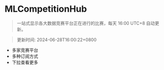 # MLCompetitionHub

> 一站式显示各大数据竞赛平台正在进行的比赛，每天 16:00 UTC+8 自动更新。
  
> 更新时间: 2024-06-28T16:00:22+0800 

* 多家竞赛平台
* 多种订阅方式
* 下拉查看更多